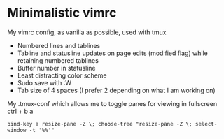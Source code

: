 # Minimalistic vimrc
My vimrc config, as vanilla as possible, used with tmux

 * Numbered lines and tablines
 * Tabline and statusline updates on page edits (modified flag) while retaining numbered tablines
 * Buffer number in statusline
 * Least distracting color scheme
 * Sudo save with :W
 * Tab size of 4 spaces (I prefer 2 depending on what I am working on)

My .tmux-conf which allows me to toggle panes for viewing in fullscreen ctrl + b a

```
bind-key a resize-pane -Z \; choose-tree "resize-pane -Z \; select-window -t '%%'"
```
